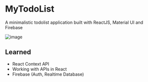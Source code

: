 # MyTodoList
A minimalistic todolist application built with ReactJS, Material UI and Firebase

![image](https://user-images.githubusercontent.com/71678062/171808523-ed913c5a-8b6d-4ff2-a4eb-f04ab42fe3d3.png)


## Learned
* React Context API
* Working with APIs in React
* Firebase (Auth, Realtime Database)
